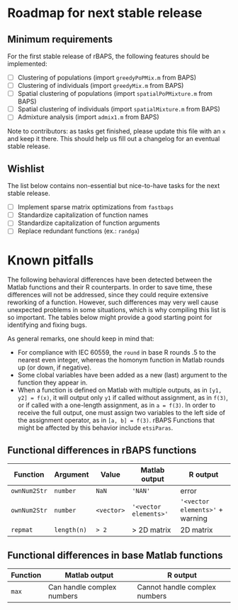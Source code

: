 # Roadmap for next stable release

## Minimum requirements

For the first stable release of rBAPS, the following features should be implemented:

- [ ] Clustering of populations (import `greedyPoPMix.m` from BAPS)
- [ ] Clustering of individuals (import `greedyMix.m` from BAPS)
- [ ] Spatial clustering of populations (import `spatialPoPMixture.m` from BAPS)
- [ ] Spatial clustering of individuals (import `spatialMixture.m` from BAPS)
- [ ] Admixture analysis (import `admix1.m` from BAPS)

Note to contributors: as tasks get finished, please update this file with an `x` and keep it there. This should help us fill out a changelog for an eventual stable release.

## Wishlist

The list below contains non-essential but nice-to-have tasks for the next stable release.

- [ ] Implement sparse matrix optimizations from `fastbaps`
- [ ] Standardize capitalization of function names
- [ ] Standardize capitalization of function arguments
- [ ] Replace redundant functions (ex.: `randga`)

# Known pitfalls

The following behavioral differences have been detected between the Matlab functions and their R counterparts. In order to save time, these differences will not be addressed, since they could require extensive reworking of a function. However, such differences may very well cause unexpected problems in some situations, which is why compiling this list is so important. The tables below might provide a good starting point for identifying and fixing bugs.

As general remarks, one should keep in mind that:

- For compliance with IEC 60559, the `round` in base R rounds .5 to the nearest even integer, whereas the homonym function in Matlab rounds up (or down, if negative).
- Some clobal variables have been added as a new (last) argument to the function they appear in.
- When a function is defined on Matlab with multiple outputs, as in `[y1, y2] = f(x)`, it will output only `y1` if called without assignment, as in `f(3)`, or if called with a one-length assignment, as in `a = f(3)`. In order to receive the full output, one must assign two variables to the left side of the assignment operator, as in `[a, b] = f(3)`. rBAPS Functions that might be affected by this behavior include `etsiParas`.

## Functional differences in rBAPS functions

| Function          | Argument           | Value          | Matlab output         | R output                        |
| ----------------- | ------------------ | -------------- | --------------------- | ------------------------------- |
| `ownNum2Str`      | `number`           | `NaN`          | `'NAN'`               | error                           |
| `ownNum2Str`      | `number`           | `<vector>`     | `'<vector elements>'` | `'<vector elements>'` + warning |
| `repmat`          | `length(n)`        | `> 2`          | > 2D matrix           | 2D matrix                       |

## Functional differences in base Matlab functions

Function | Matlab output | R output
-------- | ------------- | --------
`max` | Can handle complex numbers | Cannot handle complex numbers